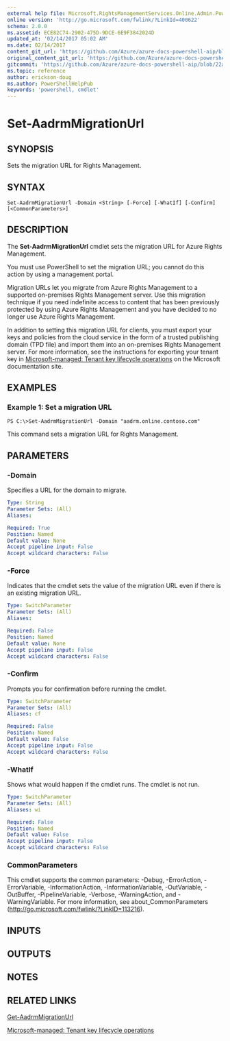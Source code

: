 ```yaml
---
external help file: Microsoft.RightsManagementServices.Online.Admin.PowerShell.dll-Help.xml
online version: 'http://go.microsoft.com/fwlink/?LinkId=400622'
schema: 2.0.0
ms.assetid: ECE82C74-2902-475D-9DCE-6E9F3842024D
updated_at: '02/14/2017 05:02 AM'
ms.date: 02/14/2017
content_git_url: 'https://github.com/Azure/azure-docs-powershell-aip/blob/master/Azure%20Information%20Protection/AADRM/vlatest/Set-AadrmMigrationUrl.md'
original_content_git_url: 'https://github.com/Azure/azure-docs-powershell-aip/blob/master/Azure%20Information%20Protection/AADRM/vlatest/Set-AadrmMigrationUrl.md'
gitcommit: 'https://github.com/Azure/azure-docs-powershell-aip/blob/22a102658f1b1c573e607b7c05590c1e292e41e2'
ms.topic: reference
author: erickson-doug
ms.author: PowerShellHelpPub
keywords: 'powershell, cmdlet'
---
```


# Set-AadrmMigrationUrl

## SYNOPSIS
Sets the migration URL for Rights Management.

## SYNTAX

```
Set-AadrmMigrationUrl -Domain <String> [-Force] [-WhatIf] [-Confirm] [<CommonParameters>]
```

## DESCRIPTION
The **Set-AadrmMigrationUrl** cmdlet sets the migration URL for Azure Rights Management.

You must use PowerShell to set the migration URL; you cannot do this action by using a management portal.

Migration URLs let you migrate from Azure Rights Management to a supported on-premises Rights Management server. Use this migration technique if you need indefinite access to content that has been previously protected by using Azure Rights Management and you have decided to no longer use Azure Rights Management.

In addition to setting this migration URL for clients, you must export your keys and policies from the cloud service in the form of a trusted publishing domain (TPD file) and import them into an on-premises Rights Management server. For more information, see the instructions for exporting your tenant key in [Microsoft-managed: Tenant key lifecycle operations](https://docs.microsoft.com/rights-management/deploy-use/operations-microsoft-managed-tenant-key) on the Microsoft documentation site.

## EXAMPLES

### Example 1: Set a migration URL
```
PS C:\>Set-AadrmMigrationUrl -Domain "aadrm.online.contoso.com"
```

This command sets a migration URL for Rights Management.

## PARAMETERS

### -Domain
Specifies a URL for the domain to migrate.

```yaml
Type: String
Parameter Sets: (All)
Aliases:

Required: True
Position: Named
Default value: None
Accept pipeline input: False
Accept wildcard characters: False
```

### -Force
Indicates that the cmdlet sets the value of the migration URL even if there is an existing migration URL.

```yaml
Type: SwitchParameter
Parameter Sets: (All)
Aliases:

Required: False
Position: Named
Default value: None
Accept pipeline input: False
Accept wildcard characters: False
```

### -Confirm
Prompts you for confirmation before running the cmdlet.

```yaml
Type: SwitchParameter
Parameter Sets: (All)
Aliases: cf

Required: False
Position: Named
Default value: False
Accept pipeline input: False
Accept wildcard characters: False
```

### -WhatIf
Shows what would happen if the cmdlet runs. The cmdlet is not run.

```yaml
Type: SwitchParameter
Parameter Sets: (All)
Aliases: wi

Required: False
Position: Named
Default value: False
Accept pipeline input: False
Accept wildcard characters: False
```

### CommonParameters
This cmdlet supports the common parameters: -Debug, -ErrorAction, -ErrorVariable, -InformationAction, -InformationVariable, -OutVariable, -OutBuffer, -PipelineVariable, -Verbose, -WarningAction, and -WarningVariable. For more information, see about_CommonParameters (http://go.microsoft.com/fwlink/?LinkID=113216).

## INPUTS

## OUTPUTS

## NOTES

## RELATED LINKS

[Get-AadrmMigrationUrl](./Get-AadrmMigrationUrl.md)

[Microsoft-managed: Tenant key lifecycle operations](https://docs.microsoft.com/rights-management/deploy-use/operations-microsoft-managed-tenant-key)
